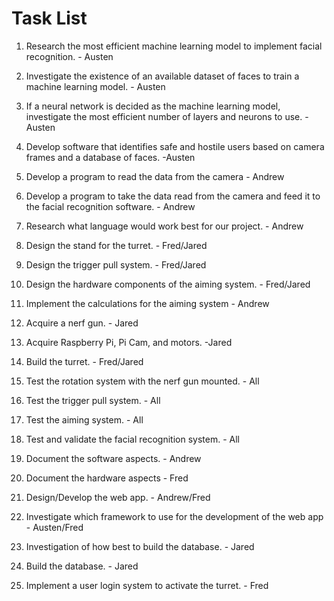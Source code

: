# Task List

1.  Research the most efficient machine learning model to implement facial recognition. - Austen
    
2.  Investigate the existence of an available dataset of faces to train a machine learning model. - Austen
    
3.  If a neural network is decided as the machine learning model, investigate the most efficient number of layers and neurons to use. - Austen
    
4.  Develop software that identifies safe and hostile users based on camera frames and a database of faces. -Austen
    
5.  Develop a program to read the data from the camera - Andrew
    
6.  Develop a program to take the data read from the camera and feed it to the facial recognition software. - Andrew
    
7.  Research what language would work best for our project. - Andrew
    
8.  Design the stand for the turret. - Fred/Jared
    
9.  Design the trigger pull system. - Fred/Jared
    
10.  Design the hardware components of the aiming system. - Fred/Jared
    
11.  Implement the calculations for the aiming system - Andrew
    
12.  Acquire a nerf gun. - Jared
    
13.  Acquire Raspberry Pi, Pi Cam, and motors. -Jared
    
14.  Build the turret. - Fred/Jared
    
15.  Test the rotation system with the nerf gun mounted. - All
    
16.  Test the trigger pull system. - All
    
17.  Test the aiming system. - All
    
18.  Test and validate the facial recognition system. - All
    
19.  Document the software aspects. - Andrew
    
20.  Document the hardware aspects - Fred
    
21.  Design/Develop the web app. - Andrew/Fred
    
22.  Investigate which framework to use for the development of the web app - Austen/Fred
    
23.  Investigation of how best to build the database. - Jared
    
24.  Build the database. - Jared
    
25.  Implement a user login system to activate the turret. - Fred
